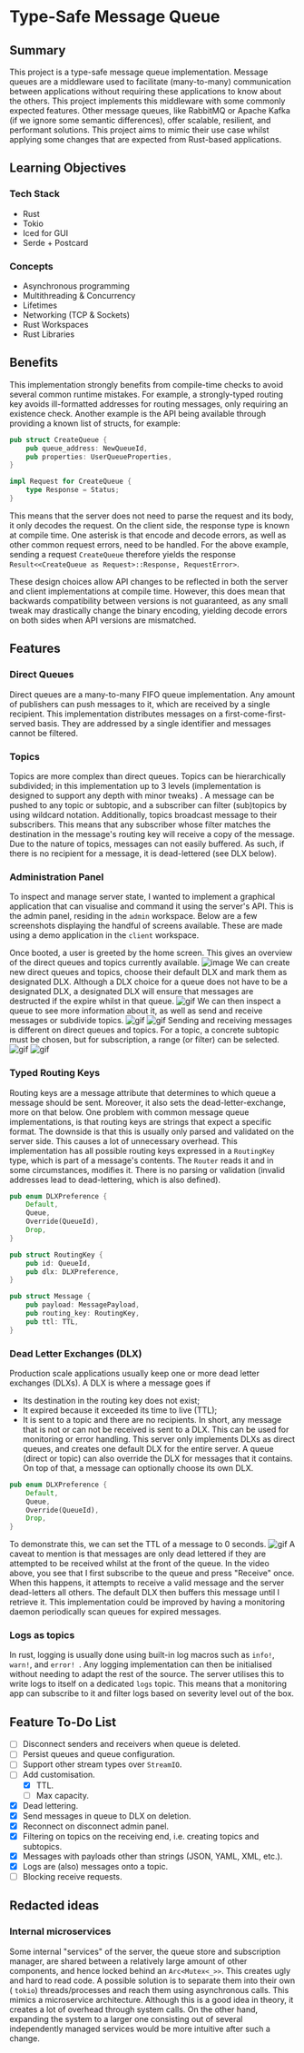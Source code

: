 # Type-Safe Message Queue

## Summary

This project is a type-safe message queue implementation. Message queues are a middleware used to
facilitate (many-to-many) communication between applications without requiring these
applications to know
about the
others. This project implements this middleware with some commonly expected features. Other
message queues, like RabbitMQ or Apache Kafka (if we ignore some semantic differences), offer
scalable, resilient, and performant solutions. This project aims to mimic their use case whilst
applying some changes that are expected from Rust-based applications.

## Learning Objectives
### Tech Stack
- Rust
- Tokio
- Iced for GUI
- Serde + Postcard

### Concepts
- Asynchronous programming
- Multithreading & Concurrency
- Lifetimes
- Networking (TCP & Sockets)
- Rust Workspaces
- Rust Libraries

## Benefits
This implementation strongly benefits from compile-time checks to avoid several common runtime
mistakes. For example, a strongly-typed routing key avoids ill-formatted addresses for routing 
messages, only requiring an existence check. Another example is the API being available through
providing a known list of structs, for example:
```rust
pub struct CreateQueue {
    pub queue_address: NewQueueId,
    pub properties: UserQueueProperties,
}

impl Request for CreateQueue {
    type Response = Status;
}
```
This means that the server does not need to parse the request and its body, it only decodes the 
request. On the client side, the response type is known at compile time. One asterisk is that 
encode and decode errors, as well as other common request errors, need to be handled. For the 
above example, sending a request `CreateQueue` therefore yields the response 
`Result<<CreateQueue as Request>::Response, RequestError>`. 

These design choices allow API changes to be reflected in both the server and client 
implementations at compile time. However, this does mean that backwards compatibility between 
versions is not guaranteed, as any small tweak may drastically change the binary encoding, 
yielding decode errors on both sides when API versions are mismatched.

## Features

### Direct Queues

Direct queues are a many-to-many FIFO queue implementation. Any amount of publishers can push
messages to it, which are received by a single recipient. This implementation distributes
messages on a first-come-first-served basis. They are addressed by a single identifier and
messages cannot be filtered.

### Topics

Topics are more complex than direct queues. Topics can be hierarchically subdivided; in this
implementation up to 3 levels (implementation is designed to support any depth with minor tweaks)
. A message can be pushed to any topic or subtopic, and a subscriber can filter (sub)topics by
using wildcard notation. Additionally, topics broadcast message to their subscribers. This means 
that 
any subscriber whose filter matches the destination in the message's routing key will receive a 
copy of the message. Due to the nature of topics, messages can not easily buffered. As such, if 
there is no recipient for a message, it is dead-lettered (see DLX below).

### Administration Panel
To inspect and manage server state, I wanted to implement a graphical application that can 
visualise and command it using the server's API. This is the admin panel, residing in the 
`admin` workspace. Below are a few screenshots displaying the handful of screens available. 
These are made using a demo application in the `client` workspace.

Once booted, a user is greeted by the home screen. This gives an overview of the direct queues 
and topics currently available.
![image](images/admin_home.png)
We can create new direct queues and topics, choose their default DLX and mark them as designated 
DLX. Although a DLX choice for a queue does not have to be a designated DLX, a designated DLX 
will ensure that messages are destructed if the expire whilst in that queue. 
![gif](images/create.gif)
We can then inspect a queue to see more information about it, as well as send and receive 
messages or subdivide topics.
![gif](images/inspect.gif)
![gif](images/create_topic.gif)
Sending and receiving messages is different on direct queues and topics. For a topic, a concrete 
subtopic must be chosen, but for subscription, a range (or filter) can be selected.
![gif](images/send_queue.gif)
![gif](images/send_topic.gif)

### Typed Routing Keys
Routing keys are a message attribute that determines to which queue a message should be sent. 
Moreover, it also sets the dead-letter-exchange, more on that below. One problem with 
common message queue implementations, is that routing keys are strings that expect a specific 
format. The downside is that this is usually only parsed and validated on the server side. This 
causes a lot of unnecessary overhead. This implementation has all possible routing keys 
expressed in a `RoutingKey` type, which is part of a message's contents. The `Router` reads it 
and in some circumstances, modifies it. There is no parsing or validation (invalid addresses 
lead to dead-lettering, which is also defined).

```rust
pub enum DLXPreference {
    Default,
    Queue,
    Override(QueueId),
    Drop,
}

pub struct RoutingKey {
    pub id: QueueId,
    pub dlx: DLXPreference,
}

pub struct Message {
    pub payload: MessagePayload,
    pub routing_key: RoutingKey,
    pub ttl: TTL,
}
```

### Dead Letter Exchanges (DLX)
Production scale applications usually keep one or more dead letter exchanges (DLXs). A DLX is 
where a message goes if
- Its destination in the routing key does not exist;
- It expired because it exceeded its time to live (TTL);
- It is sent to a topic and there are no recipients.
In short, any message that is not or can not be received is sent to a DLX. This can be used for 
monitoring or error handling. This server only implements DLXs as direct queues, and creates 
one default DLX for the entire server. A queue (direct or topic) can also override the DLX for 
messages that it contains. On top of that, a message can optionally choose its own DLX.
```rust
pub enum DLXPreference {
    Default,
    Queue,
    Override(QueueId),
    Drop,
}
```
To demonstrate this, we can set the TTL of a message to 0 seconds.
![gif](images/dlx.gif)
A caveat to mention is that 
messages are only dead lettered if they are attempted to be received whilst at the front of the 
queue. In the video above, you see that I first subscribe to the queue and press "Receive" once. 
When this happens, it attempts to receive a valid message and the server dead-letters all others.
The default DLX then buffers this message until I retrieve it. This implementation could be 
improved by having a monitoring daemon periodically scan queues for expired messages.

### Logs as topics
In rust, logging is usually done using built-in log macros such as `info!`, `warn!`, and `error!
`. Any logging implementation can then be initialised without needing to adapt the rest of the 
source. The server utilises this to write logs to itself on a dedicated `logs` topic. This means 
that a monitoring app can subscribe to it and filter logs based on severity level out of the box.

## Feature To-Do List

- [ ] Disconnect senders and receivers when queue is deleted.
- [ ] Persist queues and queue configuration.
- [ ] Support other stream types over `StreamIO`.
- [ ] Add customisation.
    - [x] TTL.
    - [ ] Max capacity.
- [x] Dead lettering.
- [x] Send messages in queue to DLX on deletion.
- [x] Reconnect on disconnect admin panel.
- [x] Filtering on topics on the receiving end, i.e. creating topics and subtopics.
- [x] Messages with payloads other than strings (JSON, YAML, XML, etc.).
- [x] Logs are (also) messages onto a topic.
- [ ] Blocking receive requests.

## Redacted ideas

### Internal microservices

Some internal "services" of the server, the queue store and subscription manager, are shared
between a relatively large amount of other components, and hence locked behind an `Arc<Mutex<_>>`.
This creates ugly and hard to read code. A possible solution is to separate them into their own (
`tokio`) threads/processes and reach them using asynchronous calls. This mimics a microservice
architecture. Although this is a good idea in theory, it creates a lot of overhead through system
calls. On the other hand, expanding the system to a larger one consisting out of several
independently managed services would be more intuitive after such a change.
